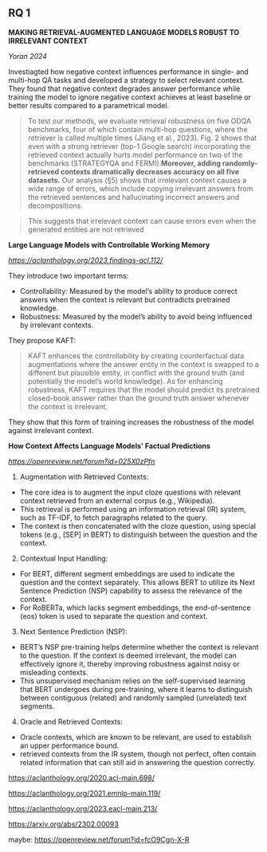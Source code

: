 ## RQ 1
**MAKING RETRIEVAL-AUGMENTED LANGUAGE MODELS ROBUST TO IRRELEVANT CONTEXT**

_Yoran 2024_

Investiagted how negative context influences performance in single- and multi-hop QA tasks and developed a strategy to select relevant context. They found that negative context degrades answer performance while training the model to ignore negative context achieves at least baseline or better results compared to a parametrical model.

> To test our methods, we evaluate retrieval robustness on five ODQA benchmarks, four of which contain multi-hop questions, where the retriever is called multiple times (Jiang et al., 2023). Fig. 2 shows that even with a strong retriever (top-1 Google search) incorporating the retrieved context actually hurts model performance on two of the benchmarks (STRATEGYQA and FERMI).**Moreover, adding randomly-retrieved contexts dramatically decreases accuracy on all five datasets.** Our analysis (§5) shows that irrelevant context causes a wide range of errors, which include copying irrelevant answers from the retrieved sentences and hallucinating incorrect answers and decompositions.

> This suggests that irrelevant context can cause errors even when the generated entities are not retrieved


**Large Language Models with Controllable Working Memory**

_https://aclanthology.org/2023.findings-acl.112/_

They introduce two important terms:

- Controllability: Measured by the model’s ability to produce correct answers when the context is relevant but contradicts pretrained knowledge.
- Robustness: Measured by the model’s ability to avoid being influenced by irrelevant contexts.


They propose KAFT:

> KAFT enhances the controllability by creating counterfactual data augmentations where the answer entity in the context is swapped to a different but plausible entity, in conflict with the ground truth (and potentially the model’s world knowledge). As for enhancing robustness, KAFT requires that the model should predict its pretrained closed-book answer rather than the ground truth answer whenever the context is irrelevant.

They show that this form of training increases the robustness of the model against irrelevant context.

**How Context Affects Language Models' Factual Predictions**

_https://openreview.net/forum?id=025X0zPfn_


1. Augmentation with Retrieved Contexts:
- The core idea is to augment the input cloze questions with relevant context retrieved from an external corpus (e.g., Wikipedia).
- This retrieval is performed using an information retrieval (IR) system, such as TF-IDF, to fetch paragraphs related to the query.
- The context is then concatenated with the cloze question, using special tokens (e.g., [SEP] in BERT) to distinguish between the question and the context.
  
2. Contextual Input Handling:
- For BERT, different segment embeddings are used to indicate the question and the context separately. This allows BERT to utilize its Next Sentence Prediction (NSP) capability to assess the relevance of the context.
- For RoBERTa, which lacks segment embeddings, the end-of-sentence (eos) token is used to separate the question and context.
  
3. Next Sentence Prediction (NSP):
- BERT’s NSP pre-training helps determine whether the context is relevant to the question. If the context is deemed irrelevant, the model can effectively ignore it, thereby improving robustness against noisy or misleading contexts.
- This unsupervised mechanism relies on the self-supervised learning that BERT undergoes during pre-training, where it learns to distinguish between contiguous (related) and randomly sampled (unrelated) text segments.
  
4. Oracle and Retrieved Contexts:
- Oracle contexts, which are known to be relevant, are used to establish an upper performance bound.
- retrieved contexts from the IR system, though not perfect, often contain related information that can still aid in answering the question correctly.
    
https://aclanthology.org/2020.acl-main.698/

https://aclanthology.org/2021.emnlp-main.119/

https://aclanthology.org/2023.eacl-main.213/

https://arxiv.org/abs/2302.00093

maybe: https://openreview.net/forum?id=fcO9Cgn-X-R